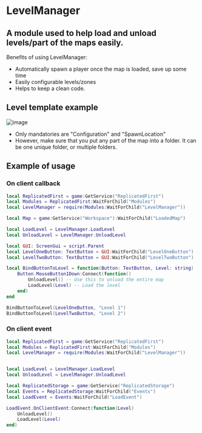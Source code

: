 # LevelManager
## A module used to help load and unload levels/part of the maps easily.

Benefits of using LevelManager:
- Automatically spawn a player once the map is loaded, save up some time
- Easily configurable levels/zones
- Helps to keep a clean code.

## Level template example

![image](https://cdn.discordapp.com/attachments/784092716665012224/1272974429663793213/image.png?ex=66bced52&is=66bb9bd2&hm=3dbdee274a0743769999032154438f6b08c0f96e5cdb7fee9979e1a97ed9f67a&)

- Only mandatories are "Configuration" and "SpawnLocation"
- However, make sure that you put any part of the map into a folder. It can be one unique folder, or multiple folders.

## Example of usage
### On client callback
```lua
local ReplicatedFirst = game:GetService("ReplicatedFirst")
local Modules = ReplicatedFirst:WaitForChild("Modules")
local LevelManager = require(Modules:WaitForChild("LevelManager"))

local Map = game:GetService("Workspace"):WaitForChild("LoadedMap")

local LoadLevel = LevelManager.LoadLevel
local UnloadLevel = LevelManager.UnloadLevel

local GUI: ScreenGui = script.Parent
local LevelOneButton: TextButton = GUI:WaitForChild("LevelOneButton")
local LevelTwoButton: TextButton = GUI:WaitForChild("LevelTwoButton")

local BindButtonToLevel = function(Button: TextButton, Level: string)
	Button.MouseButton1Down:Connect(function()
		UnloadLevel() -- Use this to unload the entire map
		LoadLevel(Level) -- Load the level
	end)
end

BindButtonToLevel(LevelOneButton, "Level 1")
BindButtonToLevel(LevelTwoButton, "Level 2")
```
### On client event
```lua
local ReplicatedFirst = game:GetService("ReplicatedFirst")
local Modules = ReplicatedFirst:WaitForChild("Modules")
local LevelManager = require(Modules:WaitForChild("LevelManager"))


local LoadLevel = LevelManager.LoadLevel
local UnloadLevel = LevelManager.UnloadLevel

local ReplicatedStorage = game:GetService("ReplicatedStorage")
local Events = ReplicatedStorage:WaitForChild("Events")
local LoadEvent = Events:WaitForChild("LoadEvent")

LoadEvent.OnClientEvent:Connect(function(Level)
	UnloadLevel()
	LoadLevel(Level)
end)
```
